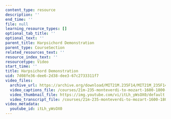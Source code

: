 ```yaml
---
content_type: resource
description: ''
end_time: ''
file: null
learning_resource_types: []
optional_tab_title: ''
optional_text: ''
parent_title: Harpsichord Demonstration
parent_type: CourseSection
related_resources_text: ''
resource_index_text: ''
resourcetype: Video
start_time: ''
title: Harpsichord Demonstration
uid: 7d08fe36-dee6-2d38-dee3-67c2733311f7
video_files:
  archive_url: https://archive.org/download/MIT21M.235F14/MIT21M_235F14_harpsichord_300k.mp4
  video_captions_file: /courses/21m-235-monteverdi-to-mozart-1600-1800-fall-2013/6cdc19523ff3533caa366857dc7eabed_itLh_yWsOX0.vtt
  video_thumbnail_file: https://img.youtube.com/vi/itLh_yWsOX0/default.jpg
  video_transcript_file: /courses/21m-235-monteverdi-to-mozart-1600-1800-fall-2013/62696e61e1a87d0c096f0d0f9e260908_itLh_yWsOX0.pdf
video_metadata:
  youtube_id: itLh_yWsOX0
---
```

